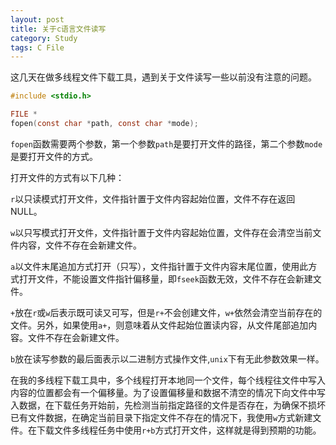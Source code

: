 ```yaml
---
layout: post
title: 关于c语言文件读写
category: Study
tags: C File
---
```


这几天在做多线程文件下载工具，遇到关于文件读写一些以前没有注意的问题。

```c
#include <stdio.h>

FILE *
fopen(const char *path, const char *mode);
```

`fopen`函数需要两个参数，第一个参数`path`是要打开文件的路径，第二个参数`mode`是要打开文件的方式。

打开文件的方式有以下几种：

`r`以只读模式打开文件，文件指针置于文件内容起始位置，文件不存在返回NULL。

`w`以只写模式打开文件，文件指针置于文件内容起始位置，文件存在会清空当前文件内容，文件不存在会新建文件。

`a`以文件末尾追加方式打开（只写），文件指针置于文件内容末尾位置，使用此方式打开文件，不能设置文件指针偏移量，即`fseek`函数无效，文件不存在会新建文件。

`+`放在`r`或`w`后表示既可读又可写，但是`r+`不会创建文件，`w+`依然会清空当前存在的文件。另外，如果使用`a+`，则意味着从文件起始位置读内容，从文件尾部追加内容。文件不存在会新建文件。

`b`放在读写参数的最后面表示以二进制方式操作文件,`unix`下有无此参数效果一样。

在我的多线程下载工具中，多个线程打开本地同一个文件，每个线程往文件中写入内容的位置都会有一个偏移量。为了设置偏移量和数据不清空的情况下向文件中写入数据，在下载任务开始前，先检测当前指定路径的文件是否存在，为确保不损坏已有文件数据，在确定当前目录下指定文件不存在的情况下，我使用`w`方式新建文件。在下载文件多线程任务中使用`r+b`方式打开文件，这样就是得到预期的功能。
